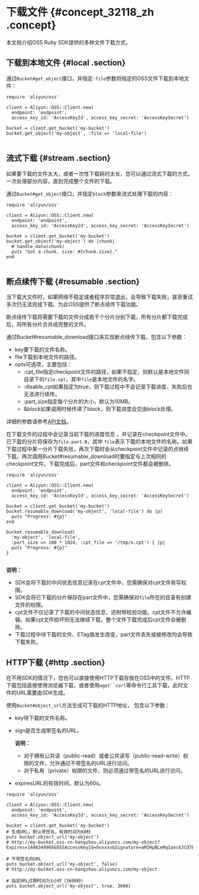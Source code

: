 # 下载文件 {#concept_32118_zh .concept}

本文档介绍OSS Ruby SDK提供的多种文件下载方式。

## 下载到本地文件 {#local .section}

通过`Bucket#get_object`接口，并指定`:file`参数将指定的OSS文件下载到本地文件：

```language-ruby
require 'aliyun/oss'

client = Aliyun::OSS::Client.new(
  endpoint: 'endpoint',
  access_key_id: 'AccessKeyId', access_key_secret: 'AccessKeySecret')

bucket = client.get_bucket('my-bucket')
bucket.get_object('my-object', :file => 'local-file')
			
```

## 流式下载 {#stream .section}

如果要下载的文件太大，或者一次性下载耗时太长，您可以通过流式下载的方式，一次处理部分内容，直到完成整个文件的下载。

通过`Bucket#get_object`接口，并指定`block`参数来流式处理下载的内容：

```language-ruby
require 'aliyun/oss'

client = Aliyun::OSS::Client.new(
  endpoint: 'endpoint',
  access_key_id: 'AccessKeyId', access_key_secret: 'AccessKeySecret')

bucket = client.get_bucket('my-bucket')
bucket.get_object('my-object') do |chunk|
  # handle_data(chunk)
  puts "Got a chunk, size: #{chunk.size}."
end
			
```

## 断点续传下载 {#resumable .section}

当下载大文件时，如果网络不稳定或者程序异常退出，会导致下载失败，甚至重试多次仍无法完成下载。为此OSS提供了断点续传下载功能。

断点续传下载将需要下载的文件分成若干个分片分别下载，所有分片都下载完成后，将所有分片合并成完整的文件。

通过Bucket\#resumable\_download接口来实现断点续传下载，包含以下参数：

-   key要下载的文件名称。
-   file下载到本地文件的路径。
-   opts可选项，主要包括：
    -   :cpt\_file指定checkpoint文件的路径，如果不指定，则默认是本地文件同目录下的`file.cpt`，其中`file`是本地文件的名字。
    -   :disable\_cpt如果指定为true，则下载过程中不会记录下载进度，失败后也无法进行续传。
    -   :part\_size指定每个分片的大小，默认为10MB。
    -   &block如果调用时候传递了block，则下载进度会交由block处理。

详细的参数请参考[API文档](http://www.rubydoc.info/gems/aliyun-sdk/)。

在下载文件的过程中会记录当前下载的进度信息 ，并记录在checkpoint文件中。已下载的分片将保存为`file.part.N`，其中 `file`表示下载的本地文件的名称。如果下载过程中某一分片下载失败，再次下载时会从checkpoint文件中记录的点继续下载。再次调用Bucket\#resumable\_download时要指定与上次相同的checkpoint文件。下载完成后，part文件和checkpoint文件都会被删除。

```language-ruby
require 'aliyun/oss'

client = Aliyun::OSS::Client.new(
  endpoint: 'endpoint',
  access_key_id: 'AccessKeyId', access_key_secret: 'AccessKeySecret')

bucket = client.get_bucket('my-bucket')
bucket.resumable_download('my-object', 'local-file') do |p|
  puts "Progress: #{p}"
end

bucket.resumable_download(
  'my-object', 'local-file',
  :part_size => 100 * 1024, :cpt_file => '/tmp/x.cpt') { |p|
  puts "Progress: #{p}"
}
			
```

**说明：** 

-   SDK会将下载的中间状态信息记录在cpt文件中，您需确保对cpt文件有写权限。
-   SDK会将已下载的分片保存在part文件中，您需确保对`file`所在的目录有创建文件的权限。
-   cpt文件不仅记录了下载的中间状态信息，还附带校验功能。cpt文件不允许编辑。如果cpt文件损坏则无法继续下载，整个文件下载完成后cpt文件会被删除。
-   下载过程中待下载的文件、ETag值发生改变，part文件丢失或被修改均会导致下载失败。

## HTTP下载 {#http .section}

在不用SDK的情况下，您也可以直接使用HTTP下载存放在OSS中的文件。HTTP下载包括直接使用浏览器下载，或者使用`wget``curl`等命令行工具下载，此时文件的URL需要由SDK生成。

使用`Bucket#object_url`方法生成可下载的HTTP地址， 包含以下参数：

-   key待下载的文件名称。
-   sign是否生成带签名的URL。

    **说明：** 

    -   对于拥有公共读（public-read）或者公共读写（public-read-write）权限的文件，允许通过不带签名的URL进行访问。
    -   对于私有（private）权限的文件，则必须通过带签名的URL进行访问。
-   expiresURL的有效时间，默认为60s。

```language-ruby
require 'aliyun/oss'

client = Aliyun::OSS::Client.new(
  endpoint: 'endpoint',
  access_key_id: 'AccessKeyId', access_key_secret: 'AccessKeySecret')

bucket = client.get_bucket('my-bucket')
# 生成URL，默认带签名，有效时间为60秒
puts bucket.object_url('my-object')
# http://my-bucket.oss-cn-hangzhou.aliyuncs.com/my-object?Expires=1448349966&OSSAccessKeyId=5vxxxx&Signature=aM2HpBLeMq1aec6JCd7BBAKYiwI%3D

# 不带签名的URL
puts bucket.object_url('my-object', false)
# http://my-bucket.oss-cn-hangzhou.aliyuncs.com/my-object

# 指定URL过期时间为1小时（3600秒）
puts bucket.object_url('my-object', true, 3600)
			
```

